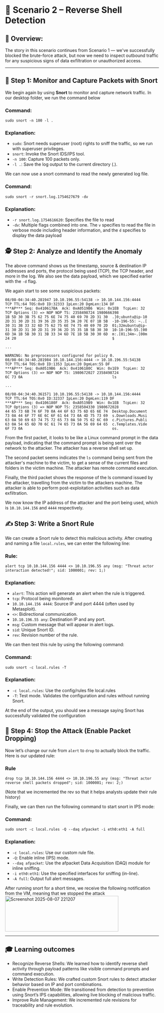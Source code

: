 # 📘 Scenario 2 – Reverse Shell Detection

## 🔎 Overview:

The story in this scenario continues from Scenario 1 — we've successfully blocked the brute-force attack, but now we need to inspect outbound traffic for any suspicious signs of data exfiltration or unauthorized access.

---

## 🧪 Step 1: Monitor and Capture Packets with Snort
We begin again by using **Snort** to monitor and capture network traffic. In our desktop folder, we run the command below

### Command:
`sudo snort -n 100 -l .`

### Explanation:
- `sudo`: Snort needs superuser (root) rights to sniff the traffic, so we run with superuser privileges.
- `snort`: Invoke the Snort IDS/IPS tool.
- `-n 100`: Capture 100 packets only.
- `-l .`: Save the log output to the current directory (.).

We can now use a snort command to read the newly generated log file.

### Command: 
`sudo snort -r snort.log.1754627679 -dv`

### Explanation:
- `-r snort.log.1754616620`: Specifies the file to read
- `-dv`: Multiple flags combined into one. The `v` specifies to read the file in verbose mode including header information, and the `d` specifies to display the data payload

## 🕵️ Step 2: Analyze and Identify the Anomaly
The above command shows us the timestamp, source & destination IP addresses and ports, the protocol being used (TCP), the TCP header, and more in the log. We also see the data payload, which we specified earlier with the `-d` flag.

We again start to see some suspicious packets:
```
08/08-04:34:40.281947 10.10.196.55:54138 -> 10.10.144.156:4444
TCP TTL:64 TOS:0x0 ID:32333 IpLen:20 DgmLen:134 DF
***AP*** Seq: 0x410617BA  Ack: 0xA0519B6  Win: 0x1EB  TcpLen: 32
TCP Options (3) => NOP NOP TS: 2358498724 1980666398 
1B 5D 30 3B 75 62 75 6E 74 75 40 69 70 2D 31 30  .]0;ubuntu@ip-10
2D 31 30 2D 31 39 36 2D 35 35 3A 20 7E 07 1B 5B  -10-196-55: ~..[
30 31 3B 33 32 6D 75 62 75 6E 74 75 40 69 70 2D  01;32mubuntu@ip-
31 30 2D 31 30 2D 31 39 36 2D 35 35 1B 5B 30 30  10-10-196-55.[00
6D 3A 1B 5B 30 31 3B 33 34 6D 7E 1B 5B 30 30 6D  m:.[01;34m~.[00m
24 20                                            $ 

...

WARNING: No preprocessors configured for policy 0.
08/08-04:34:40.281984 10.10.144.156:4444 -> 10.10.196.55:54138
TCP TTL:64 TOS:0x0 ID:1353 IpLen:20 DgmLen:55 DF
***AP*** Seq: 0xA0519B6  Ack: 0x4106180C  Win: 0x1E9  TcpLen: 32
TCP Options (3) => NOP NOP TS: 1980672027 2358498724 
6C 73 0A                                         ls

...

08/08-04:34:40.361571 10.10.196.55:54138 -> 10.10.144.156:4444
TCP TTL:64 TOS:0x0 ID:32337 IpLen:20 DgmLen:119 DF
***AP*** Seq: 0x4106180F  Ack: 0xA0519B9  Win: 0x1EB  TcpLen: 32
TCP Options (3) => NOP NOP TS: 2358504330 1980672028 
44 65 73 6B 74 6F 70 0A 44 6F 63 75 6D 65 6E 74  Desktop.Document
73 0A 44 6F 77 6E 6C 6F 61 64 73 0A 4D 75 73 69  s.Downloads.Musi
63 0A 50 69 63 74 75 72 65 73 0A 50 75 62 6C 69  c.Pictures.Publi
63 0A 54 65 6D 70 6C 61 74 65 73 0A 56 69 64 65  c.Templates.Vide
6F 73 0A                                         os.

```

From the first packet, it looks to be like a Linux command prompt in the data payload, indicating that the command prompt is being sent over the network to the attacker. The attacker has a reverse shell set up. 

The second packet seems indicates the `ls` command being sent from the attacker's machine to the victim, to get a sense of the current files and folders in the victim machine. The attacker has remote command execution. 

Finally, the third packet shows the response of the ls command issued by the attacker, travelling from the victim to the attackers machine. The attacker is able to perform post-exploitation activities such as data exfiltration. 

We now know the IP address of the attacker and the port being used, which is `10.10.144.156` and `4444` respectively. 

## ✍️ Step 3: Write a Snort Rule
We can create a Snort rule to detect this malicious activity. After creating and naming a file `local.rules`, we can enter the following line:

### Rule:
`alert tcp 10.10.144.156 4444 <> 10.10.196.55 any (msg: "Threat actor interaction detected!"; sid: 1000001; rev: 1;)`

### Explanation:
- `alert`: This action will generate an alert when the rule is triggered.
- `tcp`: Protocol being monitored.
- `10.10.144.156 4444`: Source IP and port 4444 (often used by Metasploit).
- `<>`: Bidirectional communication.
- `10.10.196.55 any`: Destination IP and any port.
- `msg`: Custom message that will appear in alert logs.
- `sid`: Unique Snort ID.
- `rev`: Revision number of the rule.

We can then test this rule by using the following command:

### Command:
`sudo snort -c local.rules -T`

### Explanation:
- `-c local.rules`: Use the config/rules file local.rules
- `-T`: Test mode. Validates the configuration and rules without running Snort.

At the end of the output, you should see a message saying Snort has successfully validated the configuration

## 🚫 Step 4: Stop the Attack (Enable Packet Dropping)

Now let’s change our rule from `alert` to `drop` to actually block the traffic. Here is our updated rule:

### Rule
`drop tcp 10.10.144.156 4444 <> 10.10.196.55 any (msg: "Threat actor reverse shell packets dropped"; sid: 1000001; rev: 2;)`

(Note that we incremented the rev so that it helps analysts update their rule history)

Finally, we can then run the following command to start snort in IPS mode:
### Command:
`sudo snort -c local.rules -Q --daq afpacket -i eth0:eth1 -A full`

### Explanation:
- `-c local.rules`: Use our custom rule file.
- `-Q`: Enable inline (IPS) mode.
- `--daq afpacket`: Use the afpacket Data Acquisition (DAQ) module for inline sniffing.
- `-i eth0:eth1`: Use the specified interfaces for sniffing (in-line). 
- `-A full`: Output full alert messages.

After running snort for a short time, we receive the following notification from the VM, meaning that we stopped the attack
<img width="371" height="116" alt="Screenshot 2025-08-07 221207" src="https://github.com/user-attachments/assets/66e0fb22-42de-4a7b-9843-557a9ba9c2a3" />

---

## 🎓 Learning outcomes
- Recognize Reverse Shells: We learned how to identify reverse shell activity through payload patterns like visible command prompts and command execution.
- Write Detection Rules: We crafted custom Snort rules to detect attacker behavior based on IP and port combinations.
- Enable Prevention Mode: We transitioned from detection to prevention using Snort’s IPS capabilities, allowing live blocking of malicious traffic.
- Improve Rule Management: We incremented rule revisions for traceability and rule evolution.
